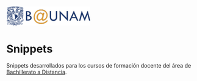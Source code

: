 ![alt text](images/b-unam.png "B@UNAM")
------
# Snippets
Snippets desarrollados para los cursos de formación docente del área de [Bachillerato a Distancia](http://www.bunam.unam.mx/).
